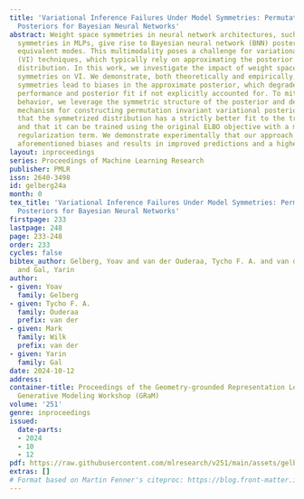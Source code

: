 ```yaml
---
title: 'Variational Inference Failures Under Model Symmetries: Permutation Invariant
  Posteriors for Bayesian Neural Networks'
abstract: Weight space symmetries in neural network architectures, such as permutation
  symmetries in MLPs, give rise to Bayesian neural network (BNN) posteriors with many
  equivalent modes. This multimodality poses a challenge for variational inference
  (VI) techniques, which typically rely on approximating the posterior with a unimodal
  distribution. In this work, we investigate the impact of weight space permutation
  symmetries on VI. We demonstrate, both theoretically and empirically, that these
  symmetries lead to biases in the approximate posterior, which degrade predictive
  performance and posterior fit if not explicitly accounted for. To mitigate this
  behavior, we leverage the symmetric structure of the posterior and devise a symmetrization
  mechanism for constructing permutation invariant variational posteriors. We show
  that the symmetrized distribution has a strictly better fit to the true posterior,
  and that it can be trained using the original ELBO objective with a modified KL
  regularization term. We demonstrate experimentally that our approach mitigates the
  aforementioned biases and results in improved predictions and a higher ELBO.
layout: inproceedings
series: Proceedings of Machine Learning Research
publisher: PMLR
issn: 2640-3498
id: gelberg24a
month: 0
tex_title: 'Variational Inference Failures Under Model Symmetries: Permutation Invariant
  Posteriors for Bayesian Neural Networks'
firstpage: 233
lastpage: 248
page: 233-248
order: 233
cycles: false
bibtex_author: Gelberg, Yoav and van der Ouderaa, Tycho F. A. and van der Wilk, Mark
  and Gal, Yarin
author:
- given: Yoav
  family: Gelberg
- given: Tycho F. A.
  family: Ouderaa
  prefix: van der
- given: Mark
  family: Wilk
  prefix: van der
- given: Yarin
  family: Gal
date: 2024-10-12
address:
container-title: Proceedings of the Geometry-grounded Representation Learning and
  Generative Modeling Workshop (GRaM)
volume: '251'
genre: inproceedings
issued:
  date-parts:
  - 2024
  - 10
  - 12
pdf: https://raw.githubusercontent.com/mlresearch/v251/main/assets/gelberg24a/gelberg24a.pdf
extras: []
# Format based on Martin Fenner's citeproc: https://blog.front-matter.io/posts/citeproc-yaml-for-bibliographies/
---
```

